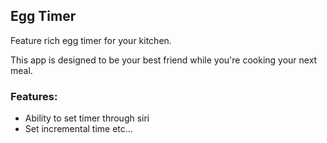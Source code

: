 ## Egg Timer

Feature rich egg timer for your kitchen.

This app is designed to be your best friend while you're cooking your next meal.

### Features:
- Ability to set timer through siri
- Set incremental time etc...